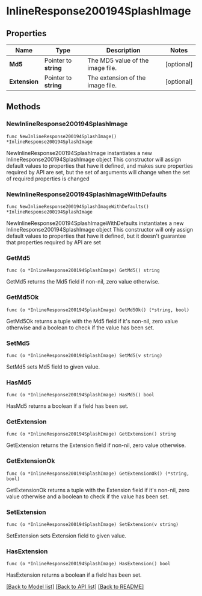 # InlineResponse200194SplashImage

## Properties

Name | Type | Description | Notes
------------ | ------------- | ------------- | -------------
**Md5** | Pointer to **string** | The MD5 value of the image file. | [optional] 
**Extension** | Pointer to **string** | The extension of the image file. | [optional] 

## Methods

### NewInlineResponse200194SplashImage

`func NewInlineResponse200194SplashImage() *InlineResponse200194SplashImage`

NewInlineResponse200194SplashImage instantiates a new InlineResponse200194SplashImage object
This constructor will assign default values to properties that have it defined,
and makes sure properties required by API are set, but the set of arguments
will change when the set of required properties is changed

### NewInlineResponse200194SplashImageWithDefaults

`func NewInlineResponse200194SplashImageWithDefaults() *InlineResponse200194SplashImage`

NewInlineResponse200194SplashImageWithDefaults instantiates a new InlineResponse200194SplashImage object
This constructor will only assign default values to properties that have it defined,
but it doesn't guarantee that properties required by API are set

### GetMd5

`func (o *InlineResponse200194SplashImage) GetMd5() string`

GetMd5 returns the Md5 field if non-nil, zero value otherwise.

### GetMd5Ok

`func (o *InlineResponse200194SplashImage) GetMd5Ok() (*string, bool)`

GetMd5Ok returns a tuple with the Md5 field if it's non-nil, zero value otherwise
and a boolean to check if the value has been set.

### SetMd5

`func (o *InlineResponse200194SplashImage) SetMd5(v string)`

SetMd5 sets Md5 field to given value.

### HasMd5

`func (o *InlineResponse200194SplashImage) HasMd5() bool`

HasMd5 returns a boolean if a field has been set.

### GetExtension

`func (o *InlineResponse200194SplashImage) GetExtension() string`

GetExtension returns the Extension field if non-nil, zero value otherwise.

### GetExtensionOk

`func (o *InlineResponse200194SplashImage) GetExtensionOk() (*string, bool)`

GetExtensionOk returns a tuple with the Extension field if it's non-nil, zero value otherwise
and a boolean to check if the value has been set.

### SetExtension

`func (o *InlineResponse200194SplashImage) SetExtension(v string)`

SetExtension sets Extension field to given value.

### HasExtension

`func (o *InlineResponse200194SplashImage) HasExtension() bool`

HasExtension returns a boolean if a field has been set.


[[Back to Model list]](../README.md#documentation-for-models) [[Back to API list]](../README.md#documentation-for-api-endpoints) [[Back to README]](../README.md)


